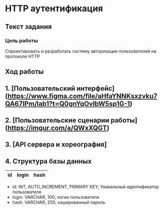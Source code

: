 # HTTP аутентификация
## Текст задания
### Цель работы
Спроектировать и разработать систему авторизации пользователей на протоколе HTTP
## Ход работы
## 1. [Пользовательский интерфейс] (https://www.figma.com/file/aHfaYNNKsxzvku7QA67IPm/lab1?t=Q0gnYqOvIbW5sp1G-1)
## 2. [Пользовательские сценарии работы] (https://imgur.com/a/QWxXQGT)
## 3. [API сервера и хореография]
## 4. Структура базы данных
| id | login | hash |
|:---|:------|:-----|
- id: INT, AUTO_INCREMENT, PRIMARY KEY;
Уникальный идентификатор пользователя
- login: VARCHAR, 100;
логин пользователя
- hash: VARCHAR, 255;
хэшированный пароль
